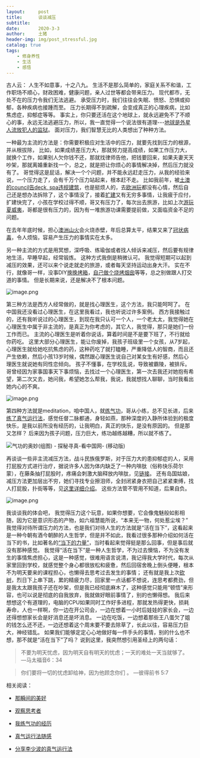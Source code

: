 ```yaml
---
layout:     post
title:      谈谈减压
subtitle:   
date:       2020-3-3
author:     土猪
header-img: img/post_stressful.jpg
catalog: true
tags:
    - 修身养性
    - 生活
    - 感悟
---
```


古人云： 人生不如意事，十之八九。 生活不是那么简单的，家庭关系不和谐，工作职场不顺心，财政困难，健康问题，亲人过世等都会带来压力。 现代都市，无处不在的压力令我们无法逃避。 承受压力时，我们往往会失眠、愤怒、恐惧或抑郁，各种疾病也接踵而至。 压力长期得不到疏解，会变成真正的心理疾病，比如焦虑症，抑郁症等等。 事实上，你只要还活在这个地球上，就永远避免不了不顺心的事，永远无法逃避压力，所以，我一直觉得一个说法很有道理---[地球是外星人流放犯人的监狱](https://zh.wikipedia.org/wiki/%E5%9C%B0%E7%90%83%E7%9B%A3%E7%8D%84%E8%AB%96)。 面对压力，我们智慧无比的人类想出了种种方法。 

一种最为主流的方法是：你需要积极应对生活中的压力，就要先找到压力的根源，并从根拔除， 比如，如果成绩差压力大，那就努力提高成绩，如果工作压力大，就换个工作，如果别人欠你钱不还，那就找律师告他，把钱要回来，如果夫妻天天吵架，那就离婚重新找一个，总之，就是把让你烦心的事情解决掉，然后压力就没有了。  哥觉得这是屁话，解决一个个问题，并不能永远赶走压力，从我的经验来说，一个压力走了，会有千万个压力站起来，根本赶不走。 比如我前年，被[土澳的council告deck, spa违规建筑](http://livinginau.life/2019/11/29/%E8%B7%9F%E6%BE%B3%E6%B4%B2%E6%94%BF%E5%BA%9C%E7%9A%84council%E6%89%93%E4%BA%A4%E9%81%93%E8%8B%A6%E9%80%BC%E7%BB%8F%E5%8E%86/)，也是挺烦人的，去[欧洲玩](http://livinginau.life/2019/02/22/%E6%AC%A7%E6%B4%B221%E6%97%A5%E6%B8%B8%E5%87%86%E5%A4%87%E7%AF%87/)都没有心情，然后自己还是想办法拆除了，这个事情没了，接着[扩建](http://livinginau.life/2020/01/08/%E5%9C%A8%E6%BE%B3%E6%B4%B2%E6%88%BF%E5%B1%8B%E6%89%A9%E5%BB%BA%E7%9A%84%E6%8A%98%E8%85%BE/)又有无穷多事情，让我疲于应付，扩建快完了，小孩在学校过得不顺，哥又有压力了，每次出去旅游，比如上次[游玩夏威夷](http://livinginau.life/2020/01/31/%E7%BE%8E%E5%9B%BD%E5%A4%8F%E5%A8%81%E5%A4%B7%E6%B8%B8%E8%AE%B0/)，哥都是很有压力的，因为有一堆旅游功课需要提前做，又面临资金不足的问题。 



在去年年底时候，担心[澳洲山火](http://livinginau.life/2020/01/11/%E6%BE%B3%E6%B4%B2%E5%B1%B1%E7%81%AB/)会火烧赤壁，年后总算太平，结果又来了[冠状病毒](http://livinginau.life/2020/02/03/%E6%AD%A6%E6%B1%89%E8%82%BA%E7%82%8E%E4%B8%8B%E4%BC%97%E7%94%9F%E6%80%81/)，令人烦恼，容易产生压力的事情实在太多。




另一种主流的方式是用冥想，深呼吸、练瑜伽或者找人倾诉来减压，然后要有规律地生活，早睡早起，经常锻炼。 这种方式我倒是稍微认可。 我觉得短期可以起到减压的效果，还可以来个说走就走的旅游，或者每天坚持运动出身大汗。 实在不行，就像哥一样，没事DIY[换换烤箱](http://livinginau.life/2020/02/12/%E8%87%AA%E5%B7%B1%E6%8D%A2oven/)，[自己做个烧烤烟囱](http://livinginau.life/2014/02/20/%E8%87%AA%E5%88%B6%E7%83%A7%E7%83%A4%E7%83%9F%E5%9B%B1/)等等，总之别做跟人打交道的事情。 但是长期来说，还是解决不了根本问题。

![image.png](https://cdn.steemitimages.com/DQmXWU1vephevuZQd6ZUJMnpHTASGR11eKpmHuEiYEiDfHP/image.png)






第三种方法是西方人经常做的，就是找心理医生，这个方法，我只能呵呵了。 在中国我还没看过心理医生，在这里我看过，我也听说过许多案例。 西方我接触过的，还有我听说过的心理医生，到现在我只认可一个人，一个老太太，我觉得她在心理医生中属于非主流的，是真正为你考虑的，其它人，我觉得，那只是她们一份工作而已。 主流的心理医生是听着你说话，算着时间是不是要下班了，不行就给你药吃。 这里大部分心理医生，能让你废掉，我孩子班级里一个女孩，从7岁起，心理医生就给她吃抗焦虑的药，这种药吃了就打瞌睡，严重降低人的智商，而且还产生依赖，然后小孩13岁时候，偶然跟心理医生说自己对某女生有好感，然后心理医生就说她有同性恋倾向。 孩子不懂事，在学校乱说，导致被霸陵，被排斥。  哥曾经因为家事国事天下事烦恼，去找过一个心理医生，第一次去我还对她抱有希望，第二次又去，她问我，希望她怎么帮我，我说，我就想找人聊聊，当时我看出她内心的不爽。 

![image.png](https://cdn.steemitimages.com/DQmNTsY5dsgpsWaAfWV3TdVf4n8p4iTR2L13zEqFoxf2BHy/image.png)




第四种方法就是meditation，咱中国人，就[练气功](http://livinginau.life/2018/01/20/%E6%88%91%E7%BB%83%E6%B0%94%E5%8A%9F%E7%9A%84%E7%BB%8F%E5%8E%86/)，哥从小练，总不见长进，后来[练了真气运行法](http://livinginau.life/2016/02/20/%E7%9C%9F%E6%B0%94%E8%BF%90%E8%A1%8C%E6%B3%95%E9%9A%8F%E6%84%9F/)，感觉任督二脉都通，身轻如燕，那种深度的入静所体验到的极度快乐，是我以前所没有经历的，让我明白，真正的快乐，是没有原因的。 但是那又怎样？ 后来因为孩子问题，压力巨大，练功越练越糟，所以就不练了。 

![气功的奥妙(组图) - 探秘寻真-看中国网- (移动版)](https://img3.secretchina.com/pic/2020/1-30/p2615602a984869779-ss.jpg)




再谈谈一些非主流减压方法，战斗民族俄罗斯，对于压力大的患抑郁症的人，采用打屁股方式进行治疗，据说许多人因为体内缺乏了一种内啡肽（俗称快乐荷尔蒙），在藤条抽打屁股时，疼痛会刺激大脑释放内啡肽，见[链接](https://kknews.cc/health/z5qozg.html)。 还有岛国姑娘，减压方法更加层出不穷，她们寻找专业擦泪师，全封闭紧身衣把自己紧紧束缚，找人打屁股，扑街等等，见[这里详细介绍](https://kknews.cc/news/x8ne8q.html)。 这些方法管不管用不知道，后果自负。

![image.png](https://cdn.steemitimages.com/DQmNSZ7UwphyBRBVx3dTSRbgSGRmbC4p8gTwP2j7VTcUSqz/image.png)






我谈谈我的体会吧， 我觉得压力这个玩意，如果你想要，它会像鬼魅般如影相随，因为它是意识形态的产物，如六祖慧能所说，“本来无一物，何处惹尘埃？” 我觉得对待所谓压力的方法，也是我们对待人生的方法就是“活在当下”，这看起来是一种今朝有酒今朝醉的人生哲学，但是并不如此，我看过很多那种介绍如何活在当下的书，比如著名的[“当下的力量”](http://livinginau.life/2018/01/20/%E8%A7%82%E5%AF%9F%E6%80%9D%E8%80%83%E8%80%85/)，当时看起来觉得挺是那么回事，但是事后就没有那种感觉。 我觉得“活在当下”是一种人生哲学，不为过去懊恼，不为没有发生的事情焦虑担心，这是一种感觉，很难用语言说清，我记得我大学时代，每次从家里回到学校，就感觉整个身心都很放松和疲惫，然后回宿舍晚上倒头便睡，根本不为明天要来的课程担心，也懒得去思考过去发生的事情； 还有就是我上次[砍树](http://livinginau.life/2019/12/29/%E7%A0%8D%E6%A0%91%E5%8E%86%E5%8F%B2/)，烈日下上串下跳，累的精疲力尽，回家里一点话都不想说，连思考都费劲，但是我太太跟我孩子还在吵架，但是我已经彻底麻木了，这种感觉只能用“顿悟”来形容，也可以说是彻底的自我放弃，我就做好眼前事情了，别的也懒得想。 我后来想想这个有道理的，电脑的CPU如果同时工作好多进程，那就发热得更快，损耗寿命，人也一样啊，你一边在开公司会，一边在想着一小时后娃娃的家长会，一边还得想想家长会是好消息还是坏消息。 一边在吃饭，一边想着那些王八蛋欠了姐的钱怎么还不还，一边还想着这个周末要不要去除草了，长此以往，容易压力巨大，神经错乱。 如果我们能够定定心心地做好每一件手头的事情，别的什么也不想，那不就是“活在当下”了吗？ 说到这里，我突然想引用圣经上的两句话：

>不要为明天忧虑，因为明天自有明天的忧虑；一天的难处一天当就够了。
—马太福音6：34

>你们要将一切的忧虑卸给神，因为他顾念你们 。
—彼得前书 5:7







相关阅读：

- [那瞬间的美好](http://livinginau.life/2018/01/20/%E9%82%A3%E7%9E%AC%E9%97%B4%E7%9A%84%E7%BE%8E%E5%A5%BD/)
- 
  [观察思考者](http://livinginau.life/2018/01/20/%E8%A7%82%E5%AF%9F%E6%80%9D%E8%80%83%E8%80%85/)

- 
  [我练气功的经历](http://livinginau.life/2018/01/20/%E6%88%91%E7%BB%83%E6%B0%94%E5%8A%9F%E7%9A%84%E7%BB%8F%E5%8E%86/)

- 
  [真气运行法随感](http://livinginau.life/2016/02/20/%E7%9C%9F%E6%B0%94%E8%BF%90%E8%A1%8C%E6%B3%95%E9%9A%8F%E6%84%9F/)

- [分享李少波的真气运行法](http://livinginau.life/2016/12/19/%E5%88%86%E4%BA%AB%E6%9D%8E%E5%B0%91%E6%B3%A2%E7%9A%84%E7%9C%9F%E6%B0%94%E8%BF%90%E8%A1%8C%E6%B3%95/)

